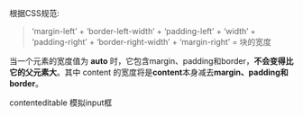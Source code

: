 <!--
 * @Author: your name
 * @Date: 2020-05-07 17:14:22
 * @LastEditTime: 2020-05-09 10:03:16
 * @LastEditors: Arthur
 * @Description: In User Settings Edit
 * @FilePath: /myCode/Interview-Tips/css中的auto及盒模型.md
 -->
 根据CSS规范:

> ‘margin-left’ + ‘border-left-width’ + ‘padding-left’ + ‘width’ + ‘padding-right’ + ‘border-right-width’ + ‘margin-right’ = 块的宽度

当一个元素的宽度值为 **auto** 时，它包含margin、padding和border，**不会变得比它的父元素大**。其中 content 的宽度将是**content**本身减去**margin、padding和border**。

contenteditable 模拟input框